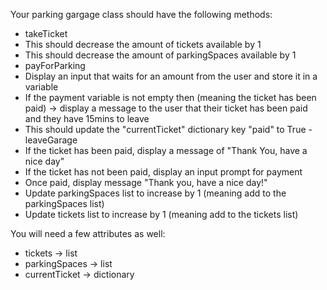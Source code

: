 Your parking gargage class should have the following methods:
- takeTicket
- This should decrease the amount of tickets available by 1
- This should decrease the amount of parkingSpaces available by 1
- payForParking
- Display an input that waits for an amount from the user and store it in a variable
- If the payment variable is not empty then (meaning the ticket has been paid) -> display a message to the user that their ticket has been paid and they have 15mins to leave
- This should update the "currentTicket" dictionary key "paid" to True
-leaveGarage
- If the ticket has been paid, display a message of "Thank You, have a nice day"
- If the ticket has not been paid, display an input prompt for payment
- Once paid, display message "Thank you, have a nice day!"
- Update parkingSpaces list to increase by 1 (meaning add to the parkingSpaces list)
- Update tickets list to increase by 1 (meaning add to the tickets list)

You will need a few attributes as well:
- tickets -> list
- parkingSpaces -> list
- currentTicket -> dictionary
